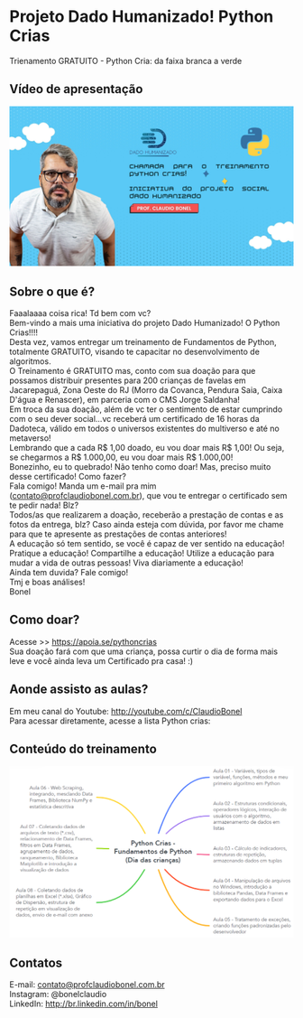 # Projeto Dado Humanizado! Python Crias
 Trienamento GRATUITO - Python Cria: da faixa branca a verde

## Vídeo de apresentação

[![Watch the video](Informações/chamada.jpg)](https://youtu.be/vt5fpE0bzSY)

## Sobre o que é?

Faaalaaaa coisa rica! Td bem com vc?
<br>
Bem-vindo a mais uma iniciativa do projeto Dado Humanizado! O Python Crias!!!!
<br>
Desta vez, vamos entregar um treinamento de Fundamentos de Python, totalmente GRATUITO, visando te capacitar no desenvolvimento de algoritmos.
<br>
O Treinamento é GRATUITO mas, conto com sua doação para que possamos distribuir presentes para 200 crianças de favelas em Jacarepaguá, Zona Oeste do RJ (Morro da Covanca, Pendura Saia, Caixa D'água e Renascer), em parceria com o CMS Jorge Saldanha! 
<br>
Em troca da sua doação, além de vc ter o sentimento de estar cumprindo com o seu dever social...vc receberá um certificado de 16 horas da Dadoteca, válido em todos o universos existentes do multiverso e até no metaverso!
<br>
Lembrando que a cada R$ 1,00 doado, eu vou doar mais R$ 1,00! Ou seja, se chegarmos a R$ 1.000,00, eu vou doar mais R$ 1.000,00!
<br>
Bonezinho, eu to quebrado! Não tenho como doar! Mas, preciso muito desse certificado! Como fazer?
<br>
Fala comigo! Manda um e-mail pra mim (contato@profclaudiobonel.com.br), que vou te entregar o certificado sem te pedir nada! Blz?
<br>
Todos/as que realizarem a doação, receberão a prestação de contas e as fotos da entrega, blz? Caso ainda esteja com dúvida, por favor me chame para que te apresente as prestações de contas anteriores!
<br>
A educação só tem sentido, se você é capaz de ver sentido na educação! Pratique a educação! Compartilhe a educação! Utilize a educação para mudar a vida de outras pessoas! Viva diariamente a educação!
<br>
Ainda tem duvida? Fale comigo!
<br>
Tmj e boas análises!
<br>
Bonel

## Como doar?

Acesse >> https://apoia.se/pythoncrias
<br>
Sua doação fará com que uma criança, possa curtir o dia de forma mais leve e você ainda leva um Certificado pra casa! :)

## Aonde assisto as aulas?

Em meu canal do Youtube: http://youtube.com/c/ClaudioBonel
<br>
Para acessar diretamente, acesse a lista Python crias: 

## Conteúdo do treinamento

<img src="Python_crias_visao_geral.png" width="750"/>

## Contatos

E-mail: contato@profclaudiobonel.com.br
<br>
Instagram: @bonelclaudio
<br>
LinkedIn: http://br.linkedin.com/in/bonel